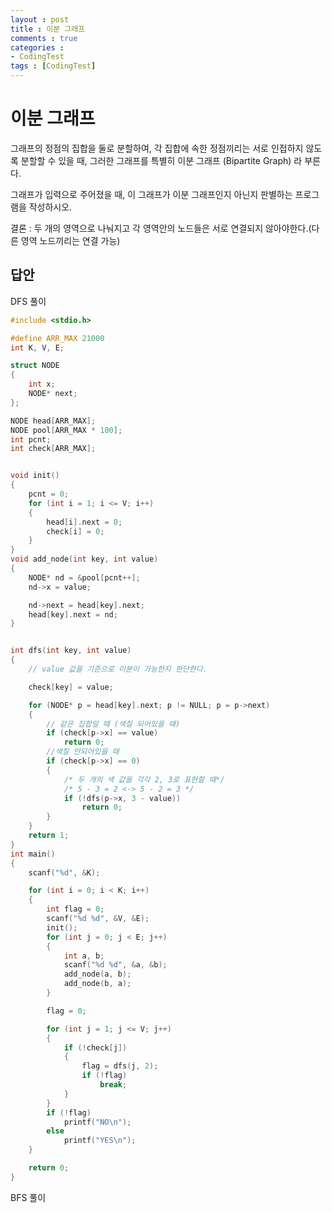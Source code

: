 ```yaml
---
layout : post
title : 이분 그래프
comments : true
categories : 
- CodingTest
tags : [CodingTest]
---
```


# 이분 그래프

그래프의 정점의 집합을 둘로 분할하여, 각 집합에 속한 정점끼리는 서로 인접하지 않도록 분할할 수 있을 때, 그러한 그래프를 특별히 이분 그래프 (Bipartite Graph) 라 부른다.

그래프가 입력으로 주어졌을 때, 이 그래프가 이분 그래프인지 아닌지 판별하는 프로그램을 작성하시오.

결론 : 두 개의 영역으로 나눠지고 각 영역안의 노드들은 서로 연결되지 않아야한다.(다른 영역 노드끼리는 연결 가능)

## 답안

DFS 풀이

```cpp
#include <stdio.h>

#define ARR_MAX 21000
int K, V, E;

struct NODE
{
	int x;
	NODE* next;
};

NODE head[ARR_MAX];
NODE pool[ARR_MAX * 100];
int pcnt;
int check[ARR_MAX];


void init()
{
	pcnt = 0;
	for (int i = 1; i <= V; i++)
	{
		head[i].next = 0;
		check[i] = 0;
	}
}
void add_node(int key, int value)
{
	NODE* nd = &pool[pcnt++];
	nd->x = value;

	nd->next = head[key].next;
	head[key].next = nd;
}


int dfs(int key, int value)
{
	// value 값을 기준으로 이분이 가능한지 판단한다.

	check[key] = value;

	for (NODE* p = head[key].next; p != NULL; p = p->next)
	{
		// 같은 집합일 때 (색칠 되어있을 때)
		if (check[p->x] == value)
			return 0;
		//색칠 안되어있을 때
		if (check[p->x] == 0)
		{
			/* 두 개의 색 값을 각각 2, 3로 표현할 때*/
			/* 5 - 3 = 2 <-> 5 - 2 = 3 */
			if (!dfs(p->x, 3 - value)) 
				return 0;
		}
	}
	return 1;
}
int main()
{
	scanf("%d", &K);

	for (int i = 0; i < K; i++)
	{
		int flag = 0;
		scanf("%d %d", &V, &E);
		init();
		for (int j = 0; j < E; j++)
		{
			int a, b;
			scanf("%d %d", &a, &b);
			add_node(a, b);
			add_node(b, a);
		}

		flag = 0;

		for (int j = 1; j <= V; j++)
		{
			if (!check[j])
			{
				flag = dfs(j, 2);
				if (!flag) 
					break;
			}
		}
		if (!flag)
			printf("NO\n");
		else
			printf("YES\n");
	}

	return 0;
}
```

BFS 풀이

```cpp

```